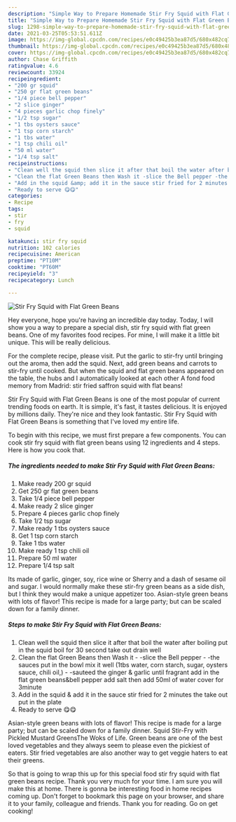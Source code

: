 ```yaml
---
description: "Simple Way to Prepare Homemade Stir Fry Squid with Flat Green Beans"
title: "Simple Way to Prepare Homemade Stir Fry Squid with Flat Green Beans"
slug: 1298-simple-way-to-prepare-homemade-stir-fry-squid-with-flat-green-beans
date: 2021-03-25T05:53:51.611Z
image: https://img-global.cpcdn.com/recipes/e0c49425b3ea87d5/680x482cq70/stir-fry-squid-with-flat-green-beans-recipe-main-photo.jpg
thumbnail: https://img-global.cpcdn.com/recipes/e0c49425b3ea87d5/680x482cq70/stir-fry-squid-with-flat-green-beans-recipe-main-photo.jpg
cover: https://img-global.cpcdn.com/recipes/e0c49425b3ea87d5/680x482cq70/stir-fry-squid-with-flat-green-beans-recipe-main-photo.jpg
author: Chase Griffith
ratingvalue: 4.6
reviewcount: 33924
recipeingredient:
- "200 gr squid"
- "250 gr flat green beans"
- "1/4 piece bell pepper"
- "2 slice ginger"
- "4 pieces garlic chop finely"
- "1/2 tsp sugar"
- "1 tbs oysters sauce"
- "1 tsp corn starch"
- "1 tbs water"
- "1 tsp chili oil"
- "50 ml water"
- "1/4 tsp salt"
recipeinstructions:
- "Clean well the squid then slice it after that boil the water after boiling put in the squid boil for 30 second take out drain well"
- "Clean the flat Green Beans then Wash it -slice the Bell pepper -the sauces put in the bowl mix it well (1tbs water, corn starch, sugar, oysters sauce, chili oil,) -sauteed the ginger &amp; garlic until fragrant add in the flat green beans&amp;bell pepper add salt then add 50ml of water cover for 3minute"
- "Add in the squid &amp; add it in the sauce stir fried for 2 minutes the take out put in the plate"
- "Ready to serve 😋😋"
categories:
- Recipe
tags:
- stir
- fry
- squid

katakunci: stir fry squid 
nutrition: 102 calories
recipecuisine: American
preptime: "PT10M"
cooktime: "PT60M"
recipeyield: "3"
recipecategory: Lunch

---
```



![Stir Fry Squid with Flat Green Beans](https://img-global.cpcdn.com/recipes/e0c49425b3ea87d5/680x482cq70/stir-fry-squid-with-flat-green-beans-recipe-main-photo.jpg)

Hey everyone, hope you're having an incredible day today. Today, I will show you a way to prepare a special dish, stir fry squid with flat green beans. One of my favorites food recipes. For mine, I will make it a little bit unique. This will be really delicious.

For the complete recipe, please visit. Put the garlic to stir-fry until bringing out the aroma, then add the squid. Next, add green beans and carrots to stir-fry until cooked. But when the squid and flat green beans appeared on the table, the hubs and I automatically looked at each other A fond food memory from Madrid: stir fried saffron squid with flat beans!

Stir Fry Squid with Flat Green Beans is one of the most popular of current trending foods on earth. It is simple, it's fast, it tastes delicious. It is enjoyed by millions daily. They're nice and they look fantastic. Stir Fry Squid with Flat Green Beans is something that I've loved my entire life.


To begin with this recipe, we must first prepare a few components. You can cook stir fry squid with flat green beans using 12 ingredients and 4 steps. Here is how you cook that.

<!--inarticleads1-->

##### The ingredients needed to make Stir Fry Squid with Flat Green Beans:

1. Make ready 200 gr squid
1. Get 250 gr flat green beans
1. Take 1/4 piece bell pepper
1. Make ready 2 slice ginger
1. Prepare 4 pieces garlic chop finely
1. Take 1/2 tsp sugar
1. Make ready 1 tbs oysters sauce
1. Get 1 tsp corn starch
1. Take 1 tbs water
1. Make ready 1 tsp chili oil
1. Prepare 50 ml water
1. Prepare 1/4 tsp salt


Its made of garlic, ginger, soy, rice wine or Sherry and a dash of sesame oil and sugar. I would normally make these stir-fry green beans as a side dish, but I think they would make a unique appetizer too. Asian-style green beans with lots of flavor! This recipe is made for a large party; but can be scaled down for a family dinner. 

<!--inarticleads2-->

##### Steps to make Stir Fry Squid with Flat Green Beans:

1. Clean well the squid then slice it after that boil the water after boiling put in the squid boil for 30 second take out drain well
1. Clean the flat Green Beans then Wash it - -slice the Bell pepper - -the sauces put in the bowl mix it well (1tbs water, corn starch, sugar, oysters sauce, chili oil,) - -sauteed the ginger &amp; garlic until fragrant add in the flat green beans&amp;bell pepper add salt then add 50ml of water cover for 3minute
1. Add in the squid &amp; add it in the sauce stir fried for 2 minutes the take out put in the plate
1. Ready to serve 😋😋


Asian-style green beans with lots of flavor! This recipe is made for a large party; but can be scaled down for a family dinner. Squid Stir-Fry with Pickled Mustard GreensThe Woks of Life. Green beans are one of the best loved vegetables and they always seem to please even the pickiest of eaters. Stir fried vegetables are also another way to get veggie haters to eat their greens. 

So that is going to wrap this up for this special food stir fry squid with flat green beans recipe. Thank you very much for your time. I am sure you will make this at home. There is gonna be interesting food in home recipes coming up. Don't forget to bookmark this page on your browser, and share it to your family, colleague and friends. Thank you for reading. Go on get cooking!
